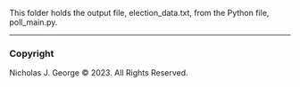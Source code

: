 This folder holds the output file, election_data.txt, from the Python file, poll_main.py.

----

### Copyright

Nicholas J. George © 2023. All Rights Reserved.
